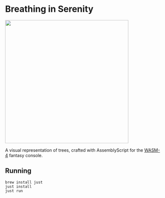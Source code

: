 # Breathing in Serenity

<img src="https://github.com/Teemu/breathing-in-serenity/assets/53298/efc5eefb-cf77-4307-8f58-f181530724a6" width="400">

A visual representation of trees, crafted with AssemblyScript for the [WASM-4](https://wasm4.org) fantasy console.

## Running

```shell
brew install just
just install
just run
```
